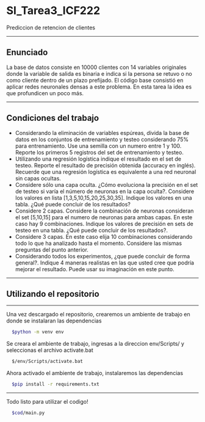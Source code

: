 # SI_Tarea3_ICF222

Prediccion de retencion de clientes

---

Enunciado
---------

La base de datos consiste en 10000 clientes con 14 variables originales donde la variable de
salida es binaria e indica si la persona se retuvo o no como cliente dentro de un plazo
prefijado. El código base consistió en aplicar redes neuronales densas a este problema. En
esta tarea la idea es que profundicen un poco más.

---

Condiciones del trabajo
-----------------------

* Considerando la eliminación de variables espúreas, divida la base de datos en los
  conjuntos de entrenamiento y testeo considerando 75% para entrenamiento. Use una
  semilla con un numero entre 1 y 100. Reporte los primeros 5 registros del set de
  entrenamiento y testeo.
* Utilizando una regresión logística indique el resultado en el set de testeo. Reporte el
  resultado de precisión obtenida (accuracy en inglés). Recuerde que una regresión
  logística es equivalente a una red neuronal sin capas ocultas.
* Considere sólo una capa oculta. ¿Cómo evoluciona la precisión en el set de testeo si
  varía el número de neuronas en la capa oculta?. Considere los valores en lista
  [1,3,5,10,15,20,25,30,35]. Indique los valores en una tabla. ¿Qué puede concluir de
  los resultados?
* Considere 2 capas. Considere la combinación de neuronas consideran el set [5,10,15]
  para el numero de neuronas para ambas capas. En este caso hay 9 combinaciones.
  Indique los valores de precisión en sets de testeo en una tabla. ¿Qué puede concluir
  de los resultados?.
* Considere 3 capas. En este caso elija 10 combinaciones considerando todo lo que ha
  analizado hasta el momento. Considere las mismas preguntas del punto anterior.
* Considerando todos los experimentos, ¿que puede concluir de forma general?.
  Indique 4 maneras realistas en las que usted cree que podría mejorar el resultado.
  Puede usar su imaginación en este punto.

---

## Utilizando el repositorio

---

Una vez descargado el repositorio, crearemos un ambiente de trabajo en donde se instalaran las dependencias

```bash
  $python -m venv env
```

Se creara el ambiente de trabajo, ingresas a la direccion env/Scripts/ y seleccionas el archivo  activate.bat

```bash
  $/env/Scripts/activate.bat
```

Ahora activado el ambiente de trabajo, instalaremos las dependencias

```bash
  $pip install -r requirements.txt
```

---

Todo listo para utilizar el codigo!

```bash
  $cod/main.py
```
